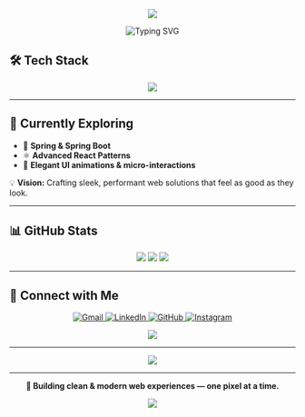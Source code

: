 <p align="center">
  <img src="https://capsule-render.vercel.app/api?type=waving&height=300&color=gradient&text=Vavilla%20Rupesh" />
</p>


<p align="center">
  <img src="https://readme-typing-svg.herokuapp.com?font=Fira+Code&weight=500&size=24&duration=3500&pause=1200&color=00C9FF&center=true&vCenter=true&width=750&lines=Frontend+Developer+%7C+UI%2FUX+Enthusiast;Crafting+Beautiful+Interfaces+with+React+%26+Tailwind;Exploring+Backend+with+Spring+%7C+Spring+Boot;Building+Better+Experiences+Every+Day" alt="Typing SVG" />
</p>


## 🛠️ Tech Stack

<p align="center">
  <img src="https://skillicons.dev/icons?i=html,css,javascript,nodejs,react,tailwind,java,spring,postgres,git,express,docker" />
</p>

---

## 🧩 Currently Exploring

- 🌱 **Spring & Spring Boot**
- ⚛️ **Advanced React Patterns**
- 🎨 **Elegant UI animations & micro-interactions**

💡 **Vision:** Crafting sleek, performant web solutions that feel as good as they look.

---

## 📊 GitHub Stats

<p align="center">
  <img src="https://github-readme-stats.vercel.app/api?username=vavilla-rupesh&show_icons=true&theme=radical&hide_border=true" />
  <img src="https://github-readme-streak-stats.herokuapp.com?user=vavilla-rupesh&theme=radical&hide_border=true" />
  <img src="https://github-readme-stats.vercel.app/api/top-langs/?username=vavilla-rupesh&layout=compact&theme=radical&hide_border=true" />
</p>

---

## 🔗 Connect with Me

<p align="center">
  <a href="mailto:rupeshvavilla200325@gmail.com">
    <img src="https://skillicons.dev/icons?i=gmail" alt="Gmail" />
  </a>
  <a href="https://www.linkedin.com/in/rupeshvavilla/">
    <img src="https://skillicons.dev/icons?i=linkedin" alt="LinkedIn" />
  </a>
  <a href="https://github.com/rupeshvavilla">
    <img src="https://skillicons.dev/icons?i=github" alt="GitHub" />
  </a>
  <a href="https://www.instagram.com/rvavilla/">
    <img src="https://skillicons.dev/icons?i=instagram" alt="Instagram" />
  </a>
</p>

<p align="center">
  <a href="mailto:rupeshvavilla200325@gmail.com">
    <img src="https://img.shields.io/badge/Let's%20Collaborate!-00C9FF?style=for-the-badge&logo=Handshake&logoColor=white" />
  </a>
</p>

---

<p align="center">
  <img src="https://quotes-github-readme.vercel.app/api?type=horizontal&theme=radical" />
</p>

---

<p align="center">
  <b>🚀 Building clean & modern web experiences — one pixel at a time.</b>
</p>

<p align="center">
  <img src="https://capsule-render.vercel.app/api?type=waving&height=100&color=gradient&animation=twinkling&section=footer" />
</p>
